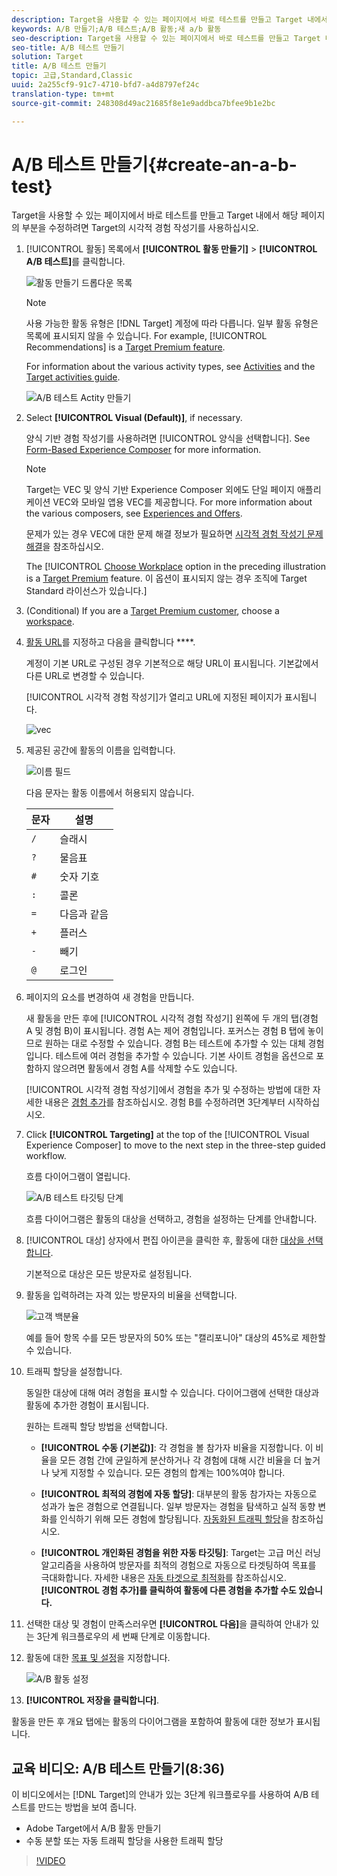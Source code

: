 ```yaml
---
description: Target을 사용할 수 있는 페이지에서 바로 테스트를 만들고 Target 내에서 해당 페이지의 부분을 수정하려면 Target의 시각적 경험 작성기를 사용하십시오.
keywords: A/B 만들기;A/B 테스트;A/B 활동;새 a/b 활동
seo-description: Target을 사용할 수 있는 페이지에서 바로 테스트를 만들고 Target 내에서 해당 페이지의 부분을 수정하려면 Target의 시각적 경험 작성기를 사용하십시오.
seo-title: A/B 테스트 만들기
solution: Target
title: A/B 테스트 만들기
topic: 고급,Standard,Classic
uuid: 2a255cf9-91c7-4710-bfd7-a4d8797ef24c
translation-type: tm+mt
source-git-commit: 248308d49ac21685f8e1e9addbca7bfee9b1e2bc

---
```



# A/B 테스트 만들기{#create-an-a-b-test}

Target을 사용할 수 있는 페이지에서 바로 테스트를 만들고 Target 내에서 해당 페이지의 부분을 수정하려면 Target의 시각적 경험 작성기를 사용하십시오.

1. [!UICONTROL 활동] 목록에서 **[!UICONTROL 활동 만들기]** &gt; **[!UICONTROL A/B 테스트]**&#x200B;를 클릭합니다.

   ![활동 만들기 드롭다운 목록](/help/c-activities/t-test-ab/t-test-create-ab/assets/ab_select-new.png)

   >[!NOTE]
   >
   >사용 가능한 활동 유형은 [!DNL Target] 계정에 따라 다릅니다. 일부 활동 유형은 목록에 표시되지 않을 수 있습니다. For example, [!UICONTROL Recommendations] is a [Target Premium feature](/help/c-intro/intro.md#premium).
   >
   >For information about the various activity types, see [Activities](../../../c-activities/activities.md#concept_D317A95A1AB54674BA7AB65C7985BA03) and the [Target activities guide](/help/c-activities/target-activities-guide.md).

   ![A/B 테스트 Actity 만들기](/help/c-activities/t-test-ab/t-test-create-ab/assets/create-ab.png)

1. Select **[!UICONTROL Visual (Default)]**, if necessary.

   양식 기반 경험 작성기를 사용하려면 [!UICONTROL 양식을 선택합니다]. See [Form-Based Experience Composer](/help/c-experiences/form-experience-composer.md) for more information.

   >[!NOTE]
   >
   >Target는 VEC 및 양식 기반 Experience Composer 외에도 단일 페이지 애플리케이션 VEC와 모바일 앱용 VEC를 제공합니다. For more information about the various composers, see [Experiences and Offers](/help/c-experiences/experiences.md).
   >
   >문제가 있는 경우 VEC에 대한 문제 해결 정보가 필요하면 [시각적 경험 작성기 문제 해결](/help/c-experiences/c-visual-experience-composer/r-troubleshoot-composer/troubleshoot-composer.md)을 참조하십시오.
   >
   >The [!UICONTROL [Choose Workplace](/help/administrating-target/c-user-management/property-channel/property-channel.md) option in the preceding illustration is a [Target Premium](/help/c-intro/intro.md) feature. 이 옵션이 표시되지 않는 경우 조직에 Target Standard 라이선스가 있습니다.]

1. (Conditional) If you are a [Target Premium customer](/help/c-intro/intro.md#premium), choose a [workspace](/help/administrating-target/c-user-management/property-channel/property-channel.md).

1. [활동 URL](../../../c-activities/t-test-ab/t-test-create-ab/ab-activity-url.md#concept_D28549AAA0A14E3BB5F05F32BE8ABC90)를 지정하고 다음을 클릭합니다 ****.

   계정이 기본 URL로 구성된 경우 기본적으로 해당 URL이 표시됩니다. 기본값에서 다른 URL로 변경할 수 있습니다.

   [!UICONTROL 시각적 경험 작성기]가 열리고 URL에 지정된 페이지가 표시됩니다.

   ![vec](/help/c-activities/t-test-ab/t-test-create-ab/assets/vec-new.png)

1. 제공된 공간에 활동의 이름을 입력합니다.

   ![이름 필드](/help/c-activities/t-test-ab/t-test-create-ab/assets/ab_newname-new.png)

   다음 문자는 활동 이름에서 허용되지 않습니다.

   | 문자 | 설명 |
   |--- |--- |
   | `/` | 슬래시 |
   | `?` | 물음표 |
   | `#` | 숫자 기호 |
   | `:` | 콜론 |
   | `=` | 다음과 같음 |
   | `+` | 플러스 |
   | `-` | 빼기 |
   | `@` | 로그인 |

1. 페이지의 요소를 변경하여 새 경험을 만듭니다.

   새 활동을 만든 후에 [!UICONTROL 시각적 경험 작성기] 왼쪽에 두 개의 탭(경험 A 및 경험 B)이 표시됩니다. 경험 A는 제어 경험입니다. 포커스는 경험 B 탭에 놓이므로 원하는 대로 수정할 수 있습니다. 경험 B는 테스트에 추가할 수 있는 대체 경험입니다. 테스트에 여러 경험을 추가할 수 있습니다. 기본 사이트 경험을 옵션으로 포함하지 않으려면 활동에서 경험 A를 삭제할 수도 있습니다.

   [!UICONTROL 시각적 경험 작성기]에서 경험을 추가 및 수정하는 방법에 대한 자세한 내용은 [경험 추가](../../../c-activities/t-test-ab/t-test-create-ab/ab-add-experience.md#task_454646F2895242D3B92DC395A0CE1A00)를 참조하십시오. 경험 B를 수정하려면 3단계부터 시작하십시오.

1. Click **[!UICONTROL Targeting]** at the top of the [!UICONTROL Visual Experience Composer] to move to the next step in the three-step guided workflow.

   흐름 다이어그램이 열립니다.

   ![A/B 테스트 타깃팅 단계](/help/c-activities/t-test-ab/t-test-create-ab/assets/ab_flow-new.png)

   흐름 다이어그램은 활동의 대상을 선택하고, 경험을 설정하는 단계를 안내합니다.
1. [!UICONTROL 대상] 상자에서 편집 아이콘을 클릭한 후, 활동에 대한 [대상을 선택합니다](../../../c-activities/t-test-ab/t-test-create-ab/ab-audience.md#concept_A268236C1224451DB7844BF67F41A087).

   기본적으로 대상은 모든 방문자로 설정됩니다.

1. 활동을 입력하려는 자격 있는 방문자의 비율을 선택합니다.

   ![고객 백분율](/help/c-activities/t-test-ab/t-test-create-ab/assets/audperc-new.png)

   예를 들어 항목 수를 모든 방문자의 50% 또는 "캘리포니아" 대상의 45%로 제한할 수 있습니다.

1. 트래픽 할당을 설정합니다.

   동일한 대상에 대해 여러 경험을 표시할 수 있습니다. 다이어그램에 선택한 대상과 활동에 추가한 경험이 표시됩니다. 

   원하는 트래픽 할당 방법을 선택합니다.

   * **[!UICONTROL 수동 (기본값)]**: 각 경험을 볼 참가자 비율을 지정합니다. 이 비율을 모든 경험 간에 균일하게 분산하거나 각 경험에 대해 시간 비율을 더 높거나 낮게 지정할 수 있습니다. 모든 경험의 합계는 100%여야 합니다. 

   * **[!UICONTROL 최적의 경험에 자동 할당]**: 대부분의 활동 참가자는 자동으로 성과가 높은 경험으로 연결됩니다. 일부 방문자는 경험을 탐색하고 실적 동향 변화를 인식하기 위해 모든 경험에 할당됩니다. [자동화된 트래픽 할당](../../../c-activities/automated-traffic-allocation/automated-traffic-allocation.md#concept_A1407678796B4C569E94CBA8A9F7F5D4)을 참조하십시오.

   * **[!UICONTROL 개인화된 경험을 위한 자동 타깃팅]**: Target는 고급 머신 러닝 알고리즘을 사용하여 방문자를 최적의 경험으로 자동으로 타겟팅하여 목표를 극대화합니다. 자세한 내용은 [자동 타겟으로 최적화](../../../c-activities/auto-target-to-optimize.md#concept_67779E5B7F67427A97D7EA2A6FB919B3)를 참조하십시오.
   **[!UICONTROL 경험 추가]를 클릭하여 활동에 다른 경험을 추가할 수도 있습니다.**

1. 선택한 대상 및 경험이 만족스러우면 **[!UICONTROL 다음]**&#x200B;을 클릭하여 안내가 있는 3단계 워크플로우의 세 번째 단계로 이동합니다.

1. 활동에 대한 [목표 및 설정](../../../c-activities/t-test-ab/t-test-create-ab/ab-goals-and-settings.md#reference_B25389FD6F3A4989801E740364B089CC)을 지정합니다.

   ![A/B 활동 설정](/help/c-activities/t-test-ab/t-test-create-ab/assets/ab_settings-new.png)

1. **[!UICONTROL 저장을 클릭합니다]**.

활동을 만든 후 개요 탭에는 활동의 다이어그램을 포함하여 활동에 대한 정보가 표시됩니다.

## 교육 비디오: A/B 테스트 만들기(8:36)

이 비디오에서는 [!DNL Target]의 안내가 있는 3단계 워크플로우를 사용하여 A/B 테스트를 만드는 방법을 보여 줍니다.

* Adobe Target에서 A/B 활동 만들기
* 수동 분할 또는 자동 트래픽 할당을 사용한 트래픽 할당

>[!VIDEO](https://video.tv.adobe.com/v/17391?captions=kor)
